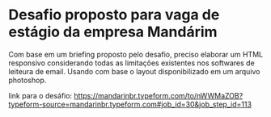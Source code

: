 # Desafio proposto para vaga de estágio da empresa Mandárim 

Com base em um briefing proposto pelo desafio, preciso elaborar um HTML responsivo considerando todas as limitações existentes nos softwares de leiteura de email. Usando com base o layout disponibilizado em um arquivo photoshop.

link para o desáfio:
https://mandarinbr.typeform.com/to/nWWMaZOB?typeform-source=mandarinbr.typeform.com#job_id=30&job_step_id=113
